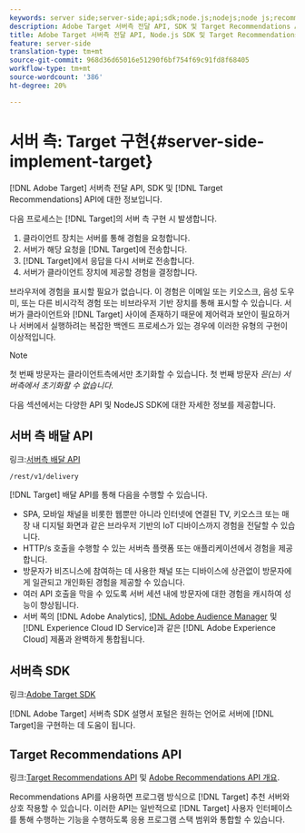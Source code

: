 ```yaml
---
keywords: server side;server-side;api;sdk;node.js;nodejs;node js;recommendations api;api:apis
description: Adobe Target 서버측 전달 API, SDK 및 Target Recommendations API에 대한 정보입니다.
title: Adobe Target 서버측 전달 API, Node.js SDK 및 Target Recommendations API에 대한 정보입니다.
feature: server-side
translation-type: tm+mt
source-git-commit: 968d36d65016e51290f6bf754f69c91fd8f68405
workflow-type: tm+mt
source-wordcount: '386'
ht-degree: 20%

---
```



# 서버 측: Target 구현{#server-side-implement-target}

[!DNL Adobe Target] 서버측 전달 API, SDK 및 [!DNL Target Recommendations] API에 대한 정보입니다.

다음 프로세스는 [!DNL Target]의 서버 측 구현 시 발생합니다.

1. 클라이언트 장치는 서버를 통해 경험을 요청합니다.
1. 서버가 해당 요청을 [!DNL Target]에 전송합니다.
1. [!DNL Target]에서 응답을 다시 서버로 전송합니다.
1. 서버가 클라이언트 장치에 제공할 경험을 결정합니다.

브라우저에 경험을 표시할 필요가 없습니다. 이 경험은 이메일 또는 키오스크, 음성 도우미, 또는 다른 비시각적 경험 또는 비브라우저 기반 장치를 통해 표시할 수 있습니다. 서버가 클라이언트와 [!DNL Target] 사이에 존재하기 때문에 제어력과 보안이 필요하거나 서버에서 실행하려는 복잡한 백엔드 프로세스가 있는 경우에 이러한 유형의 구현이 이상적입니다.

>[!NOTE]
>
>첫 번째 방문자는 클라이언트측에서만 초기화할 수 있습니다. 첫 번째 방문자 *은(는) 서버측에서 초기화할 수 없습니다.*

다음 섹션에서는 다양한 API 및 NodeJS SDK에 대한 자세한 정보를 제공합니다.

## 서버 측 배달 API

링크:[서버측 배달 API](https://developers.adobetarget.com/api/delivery-api/)

`/rest/v1/delivery`

[!DNL Target] 배달 API를 통해 다음을 수행할 수 있습니다.

* SPA, 모바일 채널을 비롯한 웹뿐만 아니라 인터넷에 연결된 TV, 키오스크 또는 매장 내 디지털 화면과 같은 브라우저 기반의 IoT 디바이스까지 경험을 전달할 수 있습니다.
* HTTP/s 호출을 수행할 수 있는 서버측 플랫폼 또는 애플리케이션에서 경험을 제공합니다.
* 방문자가 비즈니스에 참여하는 데 사용한 채널 또는 디바이스에 상관없이 방문자에게 일관되고 개인화된 경험을 제공할 수 있습니다.
* 여러 API 호출을 막을 수 있도록 서버 세션 내에 방문자에 대한 경험을 캐시하여 성능이 향상됩니다.
* 서버 쪽의 [!DNL Adobe Analytics], [!DNL Adobe Audience Manager](AAM) 및 [!DNL Experience Cloud ID Service]과 같은 [!DNL Adobe Experience Cloud] 제품과 완벽하게 통합됩니다.

## 서버측 SDK

링크:[Adobe Target SDK](https://adobetarget-sdks.gitbook.io/docs/)

[!DNL Adobe Target] 서버측 SDK 설명서 포털은 원하는 언어로 서버에 [!DNL Target]을 구현하는 데 도움이 됩니다.

## Target Recommendations API

링크:[Target Recommendations API](https://developers.adobetarget.com/api/recommendations) 및 [Adobe Recommendations API 개요](https://experienceleague.adobe.com/docs/target-learn/recommendations-api-tutorial/recs-api-overview.html).

Recommendations API를 사용하면 프로그램 방식으로 [!DNL Target] 추천 서버와 상호 작용할 수 있습니다. 이러한 API는 일반적으로 [!DNL Target] 사용자 인터페이스를 통해 수행하는 기능을 수행하도록 응용 프로그램 스택 범위와 통합할 수 있습니다.
